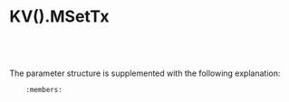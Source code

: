 # KV().MSetTx

```{doxygenfunction} YR::KVManager::MSetTx(const std::vector<std::string> &keys, const std::vector<char *> &vals, const std::vector<size_t> &lens, ExistenceOpt existence)
```

```{doxygenfunction} YR::KVManager::MSetTx(const std::vector<std::string> &keys, const std::vector<std::string> &vals, ExistenceOpt existence)
```

```{doxygenfunction} YR::KVManager::MSetTx(const std::vector<std::string> &keys, const std::vector<char *> &vals, const std::vector<size_t> &lens, const MSetParam &mSetParam)
```

```{doxygenfunction} YR::KVManager::MSetTx(const std::vector<std::string> &keys, const std::vector<std::string> &vals, const MSetParam &mSetParam)
```

The parameter structure is supplemented with the following explanation:

```{doxygenstruct} YR::MSetParam
    :members:
```
